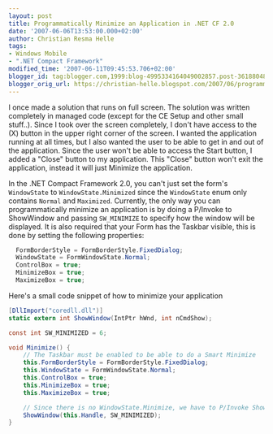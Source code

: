 ```yaml
---
layout: post
title: Programmatically Minimize an Application in .NET CF 2.0
date: '2007-06-06T13:53:00.000+02:00'
author: Christian Resma Helle
tags:
- Windows Mobile
- ".NET Compact Framework"
modified_time: '2007-06-11T09:45:53.706+02:00'
blogger_id: tag:blogger.com,1999:blog-4995334164049002857.post-3618804870290246980
blogger_orig_url: https://christian-helle.blogspot.com/2007/06/programmatically-minimize-application.html
---
```


I once made a solution that runs on full screen. The solution was written completely in managed code (except for the CE Setup and other small stuff..). Since I took over the screen completely, I don't have access to the (X) button in the upper right corner of the screen. I wanted the application running at all times, but I also wanted the user to be able to get in and out of the application. Since the user won't be able to access the Start button, I added a "Close" button to my application. This "Close" button won't exit the application, instead it will just Minimize the application.

In the .NET Compact Framework 2.0, you can't just set the form's `WindowState` to `WindowState.Minimized` since the `WindowState` enum only contains `Normal` and `Maximized`. Currently, the only way you can programmatically minimize an application is by doing a P/Invoke to ShowWindow and passing `SW_MINIMIZE` to specify how the window will be displayed. It is also required that your Form has the Taskbar visible, this is done by setting the following properties:

```csharp
  FormBorderStyle = FormBorderStyle.FixedDialog;
  WindowState = FormWindowState.Normal;
  ControlBox = true;
  MinimizeBox = true;
  MaximizeBox = true;
```

Here's a small code snippet of how to minimize your application

```csharp
[DllImport("coredll.dll")]
static extern int ShowWindow(IntPtr hWnd, int nCmdShow);

const int SW_MINIMIZED = 6;

void Minimize() {
    // The Taskbar must be enabled to be able to do a Smart Minimize
    this.FormBorderStyle = FormBorderStyle.FixedDialog;
    this.WindowState = FormWindowState.Normal;
    this.ControlBox = true;
    this.MinimizeBox = true;
    this.MaximizeBox = true;

    // Since there is no WindowState.Minimize, we have to P/Invoke ShowWindow
    ShowWindow(this.Handle, SW_MINIMIZED);
}
```